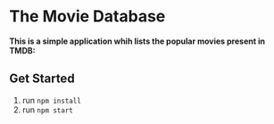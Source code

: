 # The Movie Database

**This is a simple application whih lists the popular movies present in TMDB:**

## Get Started

1. run `npm install`
2. run `npm start`

